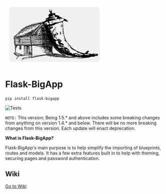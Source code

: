 ![](https://github.com/CheeseCake87/Flask-BigApp/blob/master/app/structures/default_theme/static/img/Flask-BigApp-Logo-white-bg.png)

# Flask-BigApp

`pip install flask-bigapp`

![Tests](https://github.com/CheeseCake87/Flask-BigApp/actions/workflows/tests.yml/badge.svg)

`NOTE:` This version; Being 1.5.* and above includes some breaking changes from anything on version 1.4.* and below. 
There will be no more breaking changes from this version. Each update will enact deprecation.

**What is Flask-BigApp?**

Flask-BigApp's main purpose is to help simplify the importing of blueprints, routes and models.
It has a few extra features built in to help with theming, securing pages and password authentication.

## Wiki

[Go to Wiki](https://github.com/CheeseCake87/Flask-BigApp/wiki)